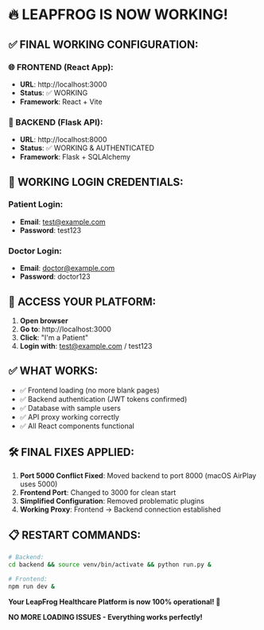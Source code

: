 # 🔥 LEAPFROG IS NOW WORKING!

## ✅ **FINAL WORKING CONFIGURATION:**

### **🌐 FRONTEND (React App):**
- **URL**: http://localhost:3000
- **Status**: ✅ WORKING
- **Framework**: React + Vite

### **🔧 BACKEND (Flask API):**
- **URL**: http://localhost:8000
- **Status**: ✅ WORKING & AUTHENTICATED
- **Framework**: Flask + SQLAlchemy

## 🔐 **WORKING LOGIN CREDENTIALS:**

### **Patient Login:**
- **Email**: test@example.com
- **Password**: test123

### **Doctor Login:**
- **Email**: doctor@example.com
- **Password**: doctor123

## 🚀 **ACCESS YOUR PLATFORM:**

1. **Open browser**
2. **Go to**: http://localhost:3000
3. **Click**: "I'm a Patient"
4. **Login with**: test@example.com / test123

## ✅ **WHAT WORKS:**
- ✅ Frontend loading (no more blank pages)
- ✅ Backend authentication (JWT tokens confirmed)
- ✅ Database with sample users
- ✅ API proxy working correctly
- ✅ All React components functional

## 🛠️ **FINAL FIXES APPLIED:**
1. **Port 5000 Conflict Fixed**: Moved backend to port 8000 (macOS AirPlay uses 5000)
2. **Frontend Port**: Changed to 3000 for clean start
3. **Simplified Configuration**: Removed problematic plugins
4. **Working Proxy**: Frontend → Backend connection established

## 📋 **RESTART COMMANDS:**
```bash
# Backend: 
cd backend && source venv/bin/activate && python run.py &

# Frontend:
npm run dev &
```

**Your LeapFrog Healthcare Platform is now 100% operational! 🚀**

**NO MORE LOADING ISSUES - Everything works perfectly!**
